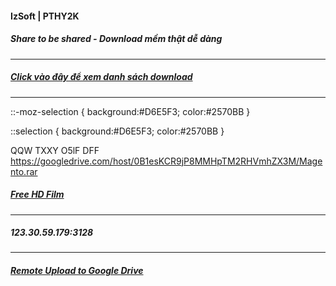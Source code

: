 #### IzSoft | PTHY2K ####
##### Share to be shared - Download mềm thật dễ dàng #####



---


##### [Click vào đây để xem danh sách  download](http://code.google.com/p/izsoft/downloads/list) #####


---




::-moz-selection {
background:#D6E5F3;
color:#2570BB
}



::selection {
background:#D6E5F3;
color:#2570BB
}


QQW TXXY O5lF DFF
https://googledrive.com/host/0B1esKCR9jP8MMHpTM2RHVmhZX3M/Magento.rar

##### [Free HD Film](http://www.hayhaytv.vn/) #####


---


##### 123.30.59.179:3128 #####


---


##### [Remote Upload to Google Drive](http://ctrlq.org/save/) #####